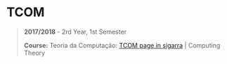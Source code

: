 # TCOM

> **2017/2018** - 2rd Year, 1st Semester
>
> **Course:** Teoria da Computação: [TCOM page in sigarra](https://sigarra.up.pt/feup/en//ucurr_geral.ficha_uc_view?pv_ocorrencia_id=384935) | Computing Theory
